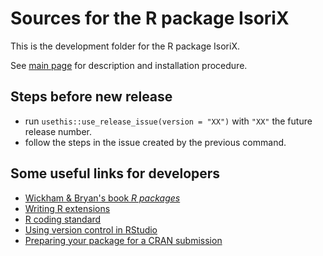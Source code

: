 # Sources for the R package IsoriX

This is the development folder for the R package IsoriX.

See [main page](https://github.com/courtiol/IsoriX) for description and installation procedure.

## Steps before new release

  - run `usethis::use_release_issue(version = "XX")` with `"XX"` the future release number.
  - follow the steps in the issue created by the previous command.

## Some useful links for developers

 - [Wickham & Bryan's book *R packages*](https://r-pkgs.org/)
 - [Writing R extensions](https://cran.r-project.org/doc/manuals/r-release/R-exts.html)
 - [R coding standard](https://style.tidyverse.org/)
 - [Using version control in RStudio](https://support.posit.co/hc/en-us/articles/200532077-Version-Control-with-Git-and-SVN)
 - [Preparing your package for a CRAN submission](https://github.com/ThinkR-open/prepare-for-cran)
